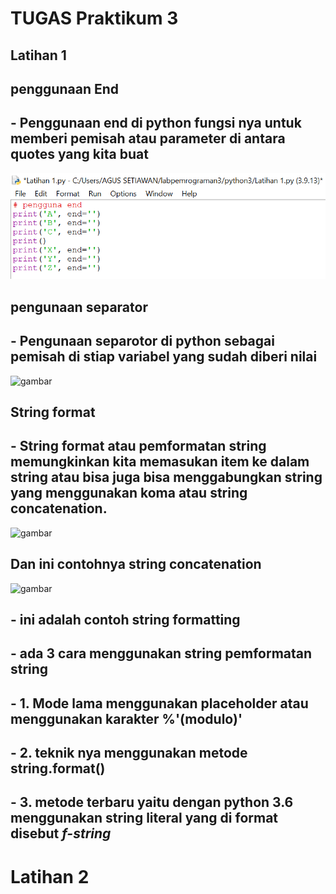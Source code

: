 # TUGAS Praktikum 3
## Latihan 1

## penggunaan End
## - Penggunaan end di python fungsi nya untuk memberi pemisah atau parameter di antara quotes yang kita buat
![gambar](gambarss/1s.png)

## pengunaan separator
## - Pengunaan separotor di python sebagai pemisah di stiap variabel yang sudah diberi nilai
![gambar](gambarss/)

## String format
## - String format atau pemformatan string memungkinkan kita memasukan item ke dalam string atau bisa juga bisa menggabungkan string yang menggunakan koma atau string concatenation.
![gambar](gambarss/)

## Dan ini contohnya string concatenation
![gambar](gambarss/)

## - ini adalah contoh string formatting
## - ada 3 cara menggunakan string pemformatan string 
## - 1. Mode lama menggunakan placeholder atau menggunakan karakter %'(modulo)'
## - 2. teknik nya menggunakan metode string.format()
## - 3. metode terbaru yaitu dengan python 3.6 menggunakan string literal yang di format disebut *f-string*

# Latihan 2
